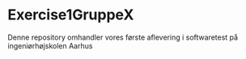 # Exercise1GruppeX
Denne repository omhandler vores første aflevering i softwaretest på ingeniørhøjskolen Aarhus
